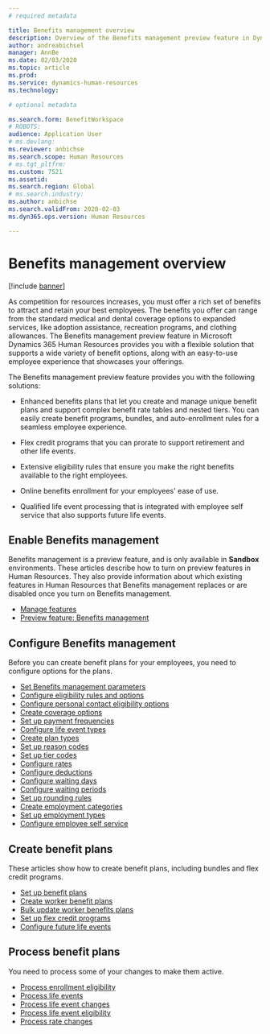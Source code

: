 ```yaml
---
# required metadata

title: Benefits management overview
description: Overview of the Benefits management preview feature in Dynamics 365 Human Resources. Offer your employees extended benefits options with an easy-to-use online experience.
author: andreabichsel
manager: AnnBe
ms.date: 02/03/2020
ms.topic: article
ms.prod: 
ms.service: dynamics-human-resources
ms.technology: 

# optional metadata

ms.search.form: BenefitWorkspace
# ROBOTS: 
audience: Application User
# ms.devlang: 
ms.reviewer: anbichse
ms.search.scope: Human Resources
# ms.tgt_pltfrm: 
ms.custom: 7521
ms.assetid: 
ms.search.region: Global
# ms.search.industry: 
ms.author: anbichse
ms.search.validFrom: 2020-02-03
ms.dyn365.ops.version: Human Resources

---
```


# Benefits management overview

[!include [banner](includes/preview-feature.md)]

As competition for resources increases, you must offer a rich set of benefits to attract and retain your best employees. The benefits you offer can range from the standard medical and dental coverage options to expanded services, like adoption assistance, recreation programs, and clothing allowances. The Benefits management preview feature in Microsoft Dynamics 365 Human Resources provides you with a flexible solution that supports a wide variety of benefit options, along with an easy-to-use employee experience that showcases your offerings.

The Benefits management preview feature provides you with the following solutions:

- Enhanced benefits plans that let you create and manage unique benefit plans and support complex benefit rate tables and nested tiers. You can easily create benefit programs, bundles, and auto-enrollment rules for a seamless employee experience.

- Flex credit programs that you can prorate to support retirement and other life events.

- Extensive eligibility rules that ensure you make the right benefits available to the right employees.

- Online benefits enrollment for your employees' ease of use.

- Qualified life event processing that is integrated with employee self service that also supports future life events.

## Enable Benefits management

Benefits management is a preview feature, and is only available in **Sandbox** environments. These articles describe how to turn on preview features in Human Resources. They also provide information about which existing features in Human Resources that Benefits management replaces or are disabled once you turn on Benefits management.

- [Manage features](hr-admin-manage-features.md)
- [Preview feature: Benefits management](hr-admin-manage-features.md?preview-feature-benefits-management)

## Configure Benefits management

Before you can create benefit plans for your employees, you need to configure options for the plans.

- [Set Benefits management parameters](hr-benefits-setup-parameters.md)
- [Configure eligibility rules and options](hr-benefits-setup-eligibility-rules.md)
- [Configure personal contact eligibility options](hr-benefits-setup-contact-eligibility-options.md)
- [Create coverage options](hr-benefits-setup-coverage-options.md)
- [Set up payment frequencies](hr-benefits-setup-payment-frequencies.md)
- [Configure life event types](hr-benefits-setup-life-event-types.md)
- [Create plan types](hr-benefits-setup-plan-types.md)
- [Set up reason codes](hr-benefits-setup-reason-codes.md)
- [Set up tier codes](hr-benefits-setup-tier-codes.md)
- [Configure rates](hr-benefits-setup-rates.md)
- [Configure deductions](hr-benefits-setup-deductions.md)
- [Configure waiting days](hr-benefits-setup-waiting-days.md)
- [Configure waiting periods](hr-benefits-setup-waiting-periods.md)
- [Set up rounding rules](hr-benefits-setup-rounding-rules.md)
- [Create employment categories](hr-benefits-setup-employment-categories.md)
- [Set up employment types](hr-benefits-setup-employment-types.md)
- [Configure employee self service](hr-benefits-setup-employee-self-service.md)

## Create benefit plans

These articles show how to create benefit plans, including bundles and flex credit programs.

- [Set up benefit plans](hr-benefits-plans-setup.md)
- [Create worker benefit plans](hr-benefits-plans-worker.md)
- [Bulk update worker benefits plans](hr-benefits-plans-worker-bulk-update.md)
- [Set up flex credit programs](hr-benefits-plans-flex-credit-programs.md)
- [Configure future life events](hr-benefits-plans-future-life-events.md)

## Process benefit plans

You need to process some of your changes to make them active.

- [Process enrollment eligibility](hr-benefits-process-enrollment-eligibility.md)
- [Process life events](hr-benefits-process-life-events.md)
- [Process life event changes](hr-benefits-process-life-event-changes.md)
- [Process life event eligibility](hr-benefits-process-life-event-eligibility.md)
- [Process rate changes](hr-benefits-process-rate-changes.md)

